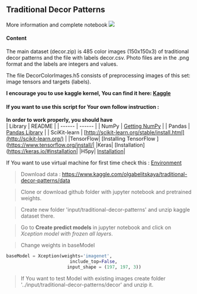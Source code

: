 ## Traditional Decor Patterns  

More information and complete notebook 
[![](https://mateuszgrzyb.pl/wp-content/uploads/2017/07/kaggle-logo-transparent-300.png)](https://www.kaggle.com/olgabelitskaya/traditional-decor-patterns)  

#### Content

The main dataset (decor.zip) is 485 color images (150x150x3) of traditional decor patterns and the file with labels decor.csv. Photo files are in the .png format and the labels are integers and values.

The file DecorColorImages.h5 consists of preprocessing images of this set: image tensors and targets (labels).

**I encourage you to use kaggle kernel, You can find it here: [Kaggle](https://www.kaggle.com/rafalb/transfer-learning-and-image-preprocessing-94)**  

#### If you want to use this script for Your own follow instruction :   

**In order to work properly, you should have**  
| Library | README |
| ------ | ------ |
| NumPy | [Getting NumPy](http://www.numpy.org/) |
| Pandas | [Pandas Library](https://pandas.pydata.org/) |
| SciKit-learn | [http://scikit-learn.org/stable/install.html](http://scikit-learn.org/) |
|TensorFlow| [Installing TensorFlow ](https://www.tensorflow.org/install/|
|Keras| [Installation](https://keras.io/#installation|
|H5py| [Installation](http://docs.h5py.org/en/latest/build.html)|  
  

If You want to use virtual machine for first time check this : [Environment](https://github.com/dataworkshop/course_env)  


> Download data : https://www.kaggle.com/olgabelitskaya/traditional-decor-patterns/data  
  
> Clone or download github folder with jupyter notebook and pretrained weights.
  
> Create new folder 'input/traditional-decor-patterns' and unzip kaggle dataset there.  
  
> Go to **Create predict models** in jupyter notebook and click on *Xception model with frozen all layers*.  
  
> Change weights in baseModel  
``` python
baseModel = Xception(weights='imagenet', 
                        include_top=False,
                       input_shape = (197, 197, 3))
```

> If You want to test Model with existing images create folder '../input/traditional-decor-patterns/decor' and unzip it.  


  
